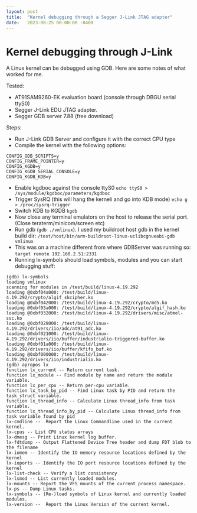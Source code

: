 ```yaml
---
layout: post
title:  "Kernel debugging through a Segger J-Link JTAG adapter"
date:   2023-08-25 00:00:00 -0400
---
```


# Kernel debugging through J-Link

A Linux kernel can be debugged using GDB. Here are some notes of what worked for me.

Tested:
- AT91SAM9260-EK evaluation board (console through DBGU serial ttyS0)
- Segger J-Link EDU JTAG adapter.
- Segger GDB server 7.88 (free download)

Steps:

- Run J-Link GDB Server and configure it with the correct CPU type
- Compile the kernel with the following options:
```
CONFIG_GDB_SCRIPTS=y
CONFIG_FRAME_POINTER=y
CONFIG_KGDB=y
CONFIG_KGDB_SERIAL_CONSOLE=y
CONFIG_KGDB_KDB=y
```
- Enable kgdboc against the console ttyS0
`echo ttyS0 > /sys/module/kgdboc/parameters/kgdboc`
- Trigger SysRQ (this will hang the kerneli and go into KDB mode)
`echo g > /proc/sysrq-trigger`
- Switch KDB to KGDB
`kgdb`
- Now close any terminal emulators on the host to release the serial port. (Close teraterm/minicom/screen etc)
- Run gdb (`gdb ./vmlinux`). I used my buildroot host gdb in the kernel build dir:
`/test/host/bin/arm-buildroot-linux-uclibcgnueabi-gdb vmlinux`
- This was on a machine different from where GDBServer was running so:
`target remote 192.168.2.51:2331`
- Running lx-symbols should load symbols, modules and you can start debugging stuff:
```
(gdb) lx-symbols
loading vmlinux
scanning for modules in /test/build/linux-4.19.292
loading @0xbf04a000: /test/build/linux-4.19.292/crypto/algif_skcipher.ko
loading @0xbf042000: /test/build/linux-4.19.292/crypto/md5.ko
loading @0xbf03a000: /test/build/linux-4.19.292/crypto/algif_hash.ko
loading @0xbf032000: /test/build/linux-4.19.292/drivers/misc/atmel-ssc.ko
loading @0xbf028000: /test/build/linux-4.19.292/drivers/iio/adc/at91_adc.ko
loading @0xbf021000: /test/build/linux-4.19.292/drivers/iio/buffer/industrialio-triggered-buffer.ko
loading @0xbf01a000: /test/build/linux-4.19.292/drivers/iio/buffer/kfifo_buf.ko
loading @0xbf000000: /test/build/linux-4.19.292/drivers/iio/industrialio.ko
(gdb) apropos lx
function lx_current -- Return current task.
function lx_module -- Find module by name and return the module variable.
function lx_per_cpu -- Return per-cpu variable.
function lx_task_by_pid -- Find Linux task by PID and return the task_struct variable.
function lx_thread_info -- Calculate Linux thread_info from task variable.
function lx_thread_info_by_pid -- Calculate Linux thread_info from task variable found by pid
lx-cmdline --  Report the Linux Commandline used in the current kernel.
lx-cpus -- List CPU status arrays
lx-dmesg -- Print Linux kernel log buffer.
lx-fdtdump -- Output Flattened Device Tree header and dump FDT blob to the filename
lx-iomem -- Identify the IO memory resource locations defined by the kernel
lx-ioports -- Identify the IO port resource locations defined by the kernel
lx-list-check -- Verify a list consistency
lx-lsmod -- List currently loaded modules.
lx-mounts -- Report the VFS mounts of the current process namespace.
lx-ps -- Dump Linux tasks.
lx-symbols -- (Re-)load symbols of Linux kernel and currently loaded modules.
lx-version --  Report the Linux Version of the current kernel.
```


